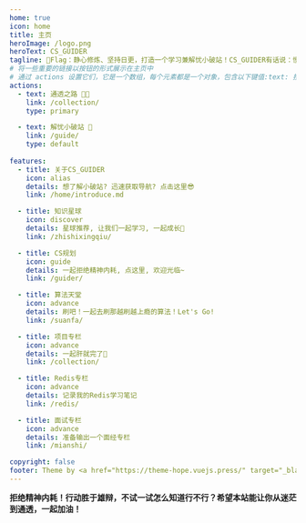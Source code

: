 ```yaml
---
home: true
icon: home
title: 主页
heroImage: /logo.png
heroText: CS_GUIDER
tagline: 🚩Flag：静心修炼、坚持日更，打造一个学习兼解忧小破站！CS_GUIDER有话说：慢下来，走稳每一步!📝
# 将一些重要的链接以按钮的形式展示在主页中
# 通过 actions 设置它们，它是一个数组，每个元素都是一个对象，包含以下键值:text: 按钮文字link: 按钮链接type: 按钮类型 (仅支持 "primary" 与 "default" (默认))
actions:
  - text: 通透之路 🧑‍💻
    link: /collection/
    type: primary

  - text: 解忧小破站 🤔
    link: /guide/
    type: default
    
features:
  - title: 关于CS_GUIDER
    icon: alias
    details: 想了解小破站? 迅速获取导航? 点击这里😎
    link: /home/introduce.md

  - title: 知识星球
    icon: discover
    details: 星球推荐, 让我们一起学习, 一起成长🏅
    link: /zhishixingqiu/

  - title: CS规划
    icon: guide
    details: 一起拒绝精神内耗, 点这里, 欢迎光临~
    link: /guider/

  - title: 算法天堂
    icon: advance
    details: 刷吧！一起去刷那越刷越上瘾的算法！Let's Go!
    link: /suanfa/

  - title: 项目专栏
    icon: advance
    details: 一起肝就完了🐒
    link: /collection/

  - title: Redis专栏
    icon: advance
    details: 记录我的Redis学习笔记
    link: /redis/

  - title: 面试专栏
    icon: advance
    details: 准备输出一个面经专栏
    link: /mianshi/

copyright: false
footer: Theme by <a href="https://theme-hope.vuejs.press/" target="_blank">VuePress Theme Hope</a> | MIT Licensed, Copyright © 2019-present Mr.Hope
---
```

**拒绝精神内耗！行动胜于雄辩，不试一试怎么知道行不行？希望本站能让你从迷茫到通透，一起加油！**